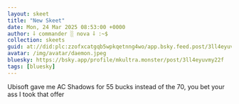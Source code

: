 ```yaml
---
layout: skeet
title: "New Skeet"
date: Mon, 24 Mar 2025 08:53:00 +0000
author: ⸸ commander ░ nova ⸸ :~$
collection: skeets
guid: at://did:plc:zzofxcatgqb5wpkqetnng4wo/app.bsky.feed.post/3ll4eyuvmy22f
avatar: /img/avatar/daemon.jpeg
bluesky: https://bsky.app/profile/mkultra.monster/post/3ll4eyuvmy22f
tags: [bluesky]
---
```


Ubisoft gave me AC Shadows for 55 bucks instead of the 70, you bet your ass I took that offer
